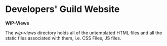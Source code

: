 # Developers' Guild Website

**WIP-Views**

The *wip-views* directory holds all of the untemplated HTML files and all the static files associated with them, i.e. CSS Files, JS files.
